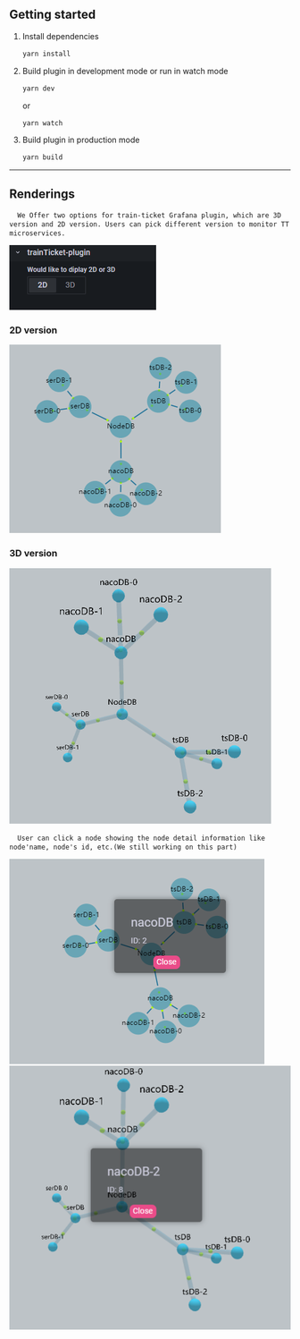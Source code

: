 ## Getting started

1. Install dependencies

   ```bash
   yarn install
   ```

2. Build plugin in development mode or run in watch mode

   ```bash
   yarn dev
   ```

   or

   ```bash
   yarn watch
   ```

3. Build plugin in production mode

   ```bash
   yarn build
   ```

---
## Renderings
      We Offer two options for train-ticket Grafana plugin, which are 3D version and 2D version. Users can pick different version to monitor TT microservices.
   ![Options](https://github.com/EJaro00/CapSP3-JaegerGrafana-Plugin/blob/main/train-ticket-plugin/IMG/options.png)

### 2D version
![2Dversion](https://github.com/EJaro00/CapSP3-JaegerGrafana-Plugin/blob/main/train-ticket-plugin/IMG/2Dversion.png)

### 3D version
![3Dversion](https://github.com/EJaro00/CapSP3-JaegerGrafana-Plugin/blob/main/train-ticket-plugin/IMG/3Dversion.png)

      User can click a node showing the node detail information like node'name, node's id, etc.(We still working on this part)
   ![clicknode2](https://github.com/EJaro00/CapSP3-JaegerGrafana-Plugin/blob/main/train-ticket-plugin/IMG/click2D.png)  ![clicknode3](https://github.com/EJaro00/CapSP3-JaegerGrafana-Plugin/blob/main/train-ticket-plugin/IMG/click3D.png)
